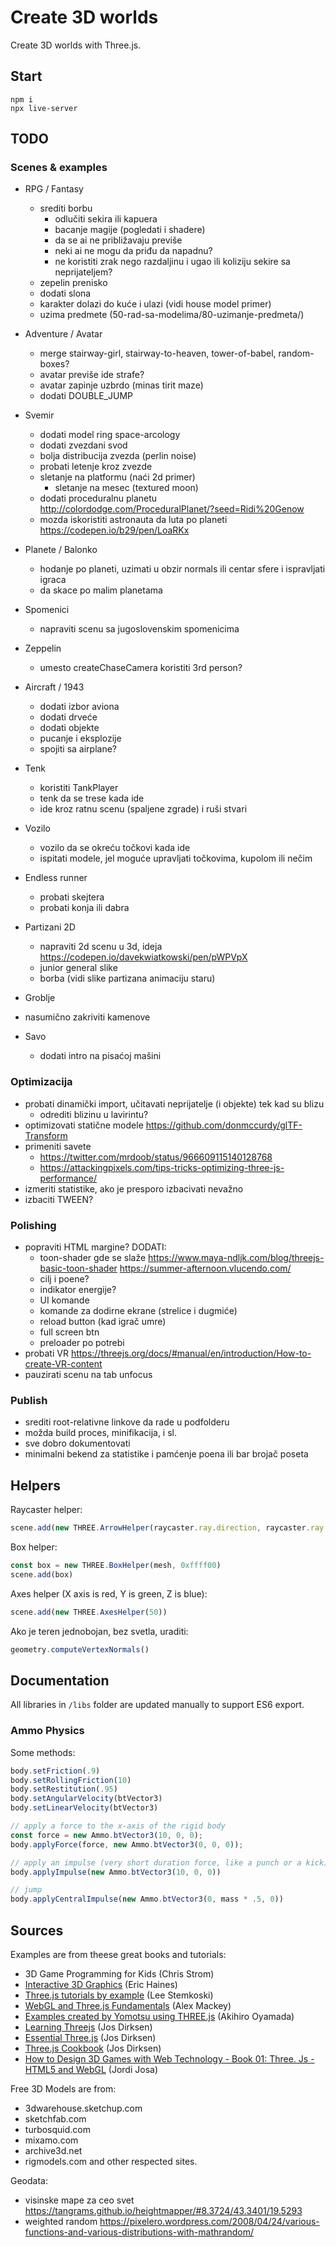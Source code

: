 # Create 3D worlds

Create 3D worlds with Three.js.

## Start

```
npm i
npx live-server
```

## TODO


### Scenes & examples

- RPG / Fantasy
  - srediti borbu 
    - odlučiti sekira ili kapuera
    - bacanje magije (pogledati i shadere)
    - da se ai ne približavaju previše
    - neki ai ne mogu da priđu da napadnu?
    - ne koristiti zrak nego razdaljinu i ugao ili koliziju sekire sa neprijateljem?
  - zepelin prenisko
  - dodati slona 
  - karakter dolazi do kuće i ulazi (vidi house model primer)
  - uzima predmete (50-rad-sa-modelima/80-uzimanje-predmeta/)

- Adventure / Avatar
  - merge stairway-girl, stairway-to-heaven, tower-of-babel, random-boxes?
  - avatar previše ide strafe?
  - avatar zapinje uzbrdo (minas tirit maze)
  - dodati DOUBLE_JUMP

- Svemir 
  - dodati model ring space-arcology
  - dodati zvezdani svod
  - bolja distribucija zvezda (perlin noise)
  - probati letenje kroz zvezde
  - sletanje na platformu (naći 2d primer)
    - sletanje na mesec (textured moon)
  - dodati proceduralnu planetu http://colordodge.com/ProceduralPlanet/?seed=Ridi%20Genow
  - mozda iskoristiti astronauta da luta po planeti https://codepen.io/b29/pen/LoaRKx

- Planete / Balonko
  - hodanje po planeti, uzimati u obzir normals ili centar sfere i ispravljati igraca
  - da skace po malim planetama

- Spomenici
  - napraviti scenu sa jugoslovenskim spomenicima

- Zeppelin
  - umesto createChaseCamera koristiti 3rd person?

- Aircraft / 1943
  - dodati izbor aviona
  - dodati drveće
  - dodati objekte
  - pucanje i eksplozije
  - spojiti sa airplane?

- Tenk
  - koristiti TankPlayer
  - tenk da se trese kada ide
  - ide kroz ratnu scenu (spaljene zgrade) i ruši stvari

- Vozilo
  - vozilo da se okreću točkovi kada ide
  - ispitati modele, jel moguće upravljati točkovima, kupolom ili nečim

- Endless runner
  - probati skejtera
  - probati konja ili dabra

- Partizani 2D
  - napraviti 2d scenu u 3d, ideja https://codepen.io/davekwiatkowski/pen/pWPVpX
  - junior general slike
  - borba (vidi slike partizana animaciju staru)

- Groblje
 - nasumično zakriviti kamenove

- Savo
  - dodati intro na pisaćoj mašini

### Optimizacija

- probati dinamički import, učitavati neprijatelje (i objekte) tek kad su blizu
  - odrediti blizinu u lavirintu?
- optimizovati statične modele https://github.com/donmccurdy/glTF-Transform
- primeniti savete 
  - https://twitter.com/mrdoob/status/966609115140128768
  - https://attackingpixels.com/tips-tricks-optimizing-three-js-performance/
- izmeriti statistike, ako je presporo izbacivati nevažno
- izbaciti TWEEN?

### Polishing

- popraviti HTML margine?
DODATI:
  - toon-shader gde se slaže
    https://www.maya-ndljk.com/blog/threejs-basic-toon-shader
    https://summer-afternoon.vlucendo.com/
  - cilj i poene?
  - indikator energije?
  - UI komande
  - komande za dodirne ekrane (strelice i dugmiće)
  - reload button (kad igrač umre)
  - full screen btn
  - preloader po potrebi
- probati VR https://threejs.org/docs/#manual/en/introduction/How-to-create-VR-content
- pauzirati scenu na tab unfocus

### Publish
- srediti root-relativne linkove da rade u podfolderu
- možda build proces, minifikacija, i sl.
- sve dobro dokumentovati
- minimalni bekend za statistike i pamćenje poena ili bar brojač poseta

## Helpers

Raycaster helper:

```js
scene.add(new THREE.ArrowHelper(raycaster.ray.direction, raycaster.ray.origin, 300))
```

Box helper:

```js
const box = new THREE.BoxHelper(mesh, 0xffff00)
scene.add(box)
```

Axes helper (X axis is red, Y is green, Z is blue):

```js
scene.add(new THREE.AxesHelper(50))
```

Ako je teren jednobojan, bez svetla, uraditi:

```js
geometry.computeVertexNormals()
```

## Documentation

All libraries in `/libs` folder are updated manually to support ES6 export.

### Ammo Physics

Some methods:

```js
body.setFriction(.9)
body.setRollingFriction(10)
body.setRestitution(.95)
body.setAngularVelocity(btVector3)
body.setLinearVelocity(btVector3)

// apply a force to the x-axis of the rigid body
const force = new Ammo.btVector3(10, 0, 0);
body.applyForce(force, new Ammo.btVector3(0, 0, 0));

// apply an impulse (very short duration force, like a punch or a kick) to the x-axis
body.applyImpulse(new Ammo.btVector3(10, 0, 0))

// jump
body.applyCentralImpulse(new Ammo.btVector3(0, mass * .5, 0))
```

## Sources

Examples are from theese great books and tutorials:

* 3D Game Programming for Kids (Chris Strom)
* [Interactive 3D Graphics](https://in.udacity.com/course/interactive-3d-graphics--cs291/) (Eric Haines)
* [Three.js tutorials by example](http://stemkoski.github.io/Three.js/) (Lee Stemkoski)
* [WebGL and Three.js Fundamentals](https://github.com/alexmackey/threeJsBasicExamples) (Alex Mackey)
* [Examples created by Yomotsu using THREE.js](http://yomotsu.github.io/threejs-examples/) (Akihiro Oyamada)
* [Learning Threejs](https://github.com/josdirksen/learning-threejs) (Jos Dirksen)
* [Essential Three.js](https://github.com/josdirksen/essential-threejs) (Jos Dirksen)
* [Three.js Cookbook](https://github.com/josdirksen/threejs-cookbook) (Jos Dirksen)
* [How to Design 3D Games with Web Technology - Book 01: Three. Js - HTML5 and WebGL](https://thefiveplanets.org/b01/) (Jordi Josa)

Free 3D Models are from: 
- 3dwarehouse.sketchup.com
- sketchfab.com
- turbosquid.com 
- mixamo.com
- archive3d.net
- rigmodels.com
and other respected sites.

Geodata:
- visinske mape za ceo svet https://tangrams.github.io/heightmapper/#8.3724/43.3401/19.5293
- weighted random https://pixelero.wordpress.com/2008/04/24/various-functions-and-various-distributions-with-mathrandom/
